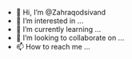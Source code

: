 - 👋 Hi, I’m @Zahraqodsivand
- 👀 I’m interested in ...
- 🌱 I’m currently learning ...
- 💞️ I’m looking to collaborate on ...
- 📫 How to reach me ...

<!---
Zahraqodsivand/Zahraqodsivand is a ✨ special ✨ repository because its `README.md` (this file) appears on your GitHub profile.
You can click the Preview link to take a look at your changes.
--->
